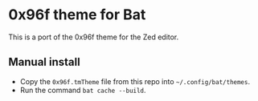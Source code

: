 # 0x96f theme for Bat

This is a port of the 0x96f theme for the Zed editor.

## Manual install

- Copy the `0x96f.tmTheme` file from this repo into `~/.config/bat/themes`.
- Run the command `bat cache --build`.
